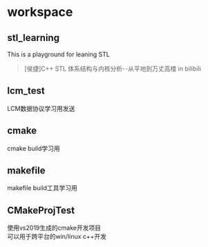 # workspace

## stl_learning  

This is a playground for leaning STL  
>[侯捷]C++ STL 体系结构与内核分析--从平地到万丈高楼 in bilibili

## lcm_test

LCM数据协议学习用发送

## cmake

cmake build学习用

## makefile

makefile build工具学习用

## CMakeProjTest

使用vs2019生成的cmake开发项目  
可以用于跨平台的win/linux c++开发
